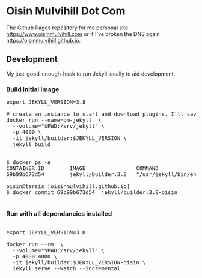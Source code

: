# Oisin Mulvihill Dot Com

The Github Pages repository for me personal site https://www.oisinmulvihill.com or if I've broken the DNS again https://oisinmulvihill.github.io.

## Development

My just-good-enough-hack to run Jekyll locally to aid development.

### Build initial image

<pre>
export JEKYLL_VERSION=3.8

# create an instance to start and download plugins. I'll save the changes.
docker run --name=om-jekyll  \
  --volume="$PWD:/srv/jekyll" \
  -p 4000 \
  -it jekyll/builder:$JEKYLL_VERSION \
  jekyll build


$ docker ps -a
CONTAINER ID        IMAGE                COMMAND                  CREATED             STATUS                     PORTS               NAMES
69b99b673d54        jekyll/builder:3.8   "/usr/jekyll/bin/ent…"   12 minutes ago      Exited (0) 4 minutes ago                       om-jekyll

oisin@tarsis [oisinmulvihill.github.io]
$ docker commit 69b99b673d54  jekyll/builder:3.8-oisin

</pre>

### Run with all dependancies installed

<pre>

export JEKYLL_VERSION=3.8

docker run --rm  \
  --volume="$PWD:/srv/jekyll" \
  -p 4000:4000 \
  -it jekyll/builder:$JEKYLL_VERSION-oisin \
  jekyll serve --watch --incremental

</pre>

